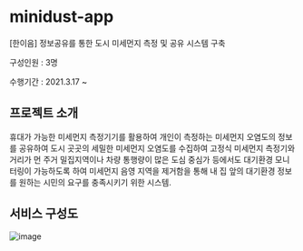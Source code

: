 # minidust-app
[한이음] 정보공유를 통한 도시 미세먼지 측정 및 공유 시스템 구축

구성인원 : 3명

수행기간 : 2021.3.17 ~

## 프로젝트 소개 
휴대가 가능한 미세먼지 측정기기를 활용하여 개인이 측정하는 미세먼지 오염도의 정보를 공유하여 도시 곳곳의 세밀한 미세먼지 오염도를 수집하여 고정식 미세먼지 측정기와 거리가 먼 주거 밀집지역이나 차량 통행량이 많은 도심 중심가 등에서도 대기환경 모니터링이 가능하도록 하여 미세먼지 음영 지역을 제거함을 통해 내 집 앞의 대기환경 정보를 원하는 시민의 요구를 충족시키기 위한 시스템.

## 서비스 구성도
![image](https://user-images.githubusercontent.com/46432606/140563115-ecbd87a9-f842-48db-93f8-457534ae0456.png)
